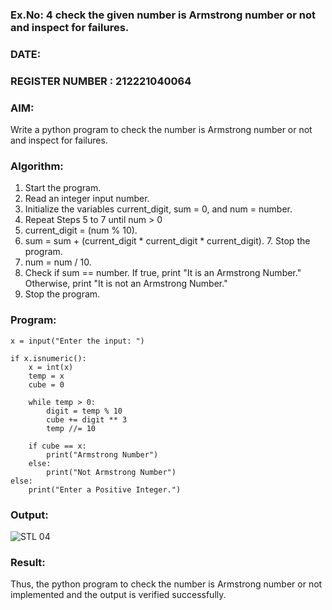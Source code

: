 ### Ex.No: 4 check the given number is Armstrong number or not and inspect for failures.
### DATE:                                                                            
### REGISTER NUMBER : 212221040064

### AIM: 
Write a python program to check the number is Armstrong number or not and inspect for failures.

### Algorithm:
1.  Start the program.
2.	Read an integer input number.
3.	Initialize the variables current_digit, sum = 0, and num = number.
4.	Repeat Steps 5 to 7 until num > 0
5.	current_digit = (num % 10).
6.	sum = sum + (current_digit * current_digit * current_digit). 7. Stop the program.
7.	num = num / 10.
8.	Check if sum == number. If true, print "It is an Armstrong Number." Otherwise, print "It is not an Armstrong Number."
9.	Stop the program.

### Program:
```
x = input("Enter the input: ")

if x.isnumeric():
    x = int(x)
    temp = x
    cube = 0
    
    while temp > 0:
        digit = temp % 10  
        cube += digit ** 3 
        temp //= 10  
    
    if cube == x:
        print("Armstrong Number")
    else:
        print("Not Armstrong Number")
else:
    print("Enter a Positive Integer.")
```
### Output:
![STL 04](https://github.com/user-attachments/assets/c8fedc60-72d7-46f9-be4b-541dc3f140ac)
### Result:
Thus, the python program to check the number is Armstrong number or not implemented and the output is verified successfully.
